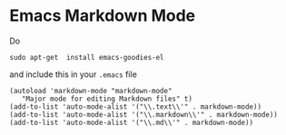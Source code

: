 Emacs Markdown Mode
===================

Do

    sudo apt-get  install emacs-goodies-el

and include this in your `.emacs` file


```
(autoload 'markdown-mode "markdown-mode"
   "Major mode for editing Markdown files" t)
(add-to-list 'auto-mode-alist '("\\.text\\'" . markdown-mode))
(add-to-list 'auto-mode-alist '("\\.markdown\\'" . markdown-mode))
(add-to-list 'auto-mode-alist '("\\.md\\'" . markdown-mode))
```
